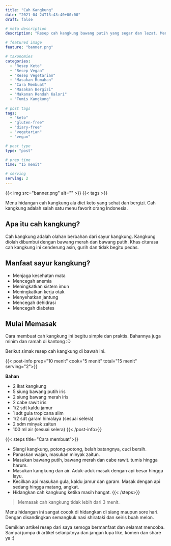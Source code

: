 ```yaml
---
title: "Cah Kangkung"
date: "2021-04-24T13:43:40+00:00"
draft: false

# meta description
description: "Resep cah kangkung bawang putih yang segar dan lezat. Menu makanan diet keto dan vegan ."

# featured image
feature: "banner.png"

# taxonomies
categories:
  - "Resep Keto"
  - "Resep Vegan"
  - "Resep Vegetarian"
  - "Masakan Rumahan"
  - "Cara Membuat"
  - "Masakan Bergizi"
  - "Makanan Rendah Kalori"
  - "Tumis Kangkung"
  
# post tags
tags:
  - "keto"
  - "gluten-free"
  - "diary-free"
  - "vegetarian"
  - "vegan"

# post type
type: "post"

# prep time
time: "15 menit"

# serving
serving: 2
---
```


{{< img src="banner.png" alt="" >}}
{{< tags >}}

Menu hidangan cah kangkung ala diet keto yang sehat dan bergizi. Cah kangkung adalah salah satu menu favorit orang Indonesia.

## Apa itu cah kangkung?

Cah kangkung adalah olahan berbahan dari sayur kangkung. Kangkung diolah dibumbui dengan bawang merah dan bawang putih. Khas citarasa cah kangkung ini cenderung asin, gurih dan tidak begitu pedas.

## Manfaat sayur kangkung?

- Menjaga kesehatan mata
- Mencegah anemia
- Meningkatkan sistem imun
- Meningkatkan kerja otak
- Menyehatkan jantung
- Mencegah dehidrasi
- Mencegah diabetes

## Mulai Memasak
Cara membuat cah kangkung ini begitu simple dan praktis. Bahannya juga minim dan ramah di kantong :D

Berikut simak resep cah kangkung di bawah ini.

{{< post-info prep="10 menit" cook="5 menit" total="15 menit" serving="2">}}

__Bahan__

- 2 ikat kangkung
- 5 siung bawang putih iris
- 2 siung bawang merah iris
- 2 cabe rawit iris 
- 1/2 sdt kaldu jamur
- 1 sdt gula tropicana slim
- 1/2 sdt garam himalaya (sesuai selera)
- 2 sdm minyak zaitun
- 100 ml air (sesuai selera)
{{< /post-info>}}

{{< steps title="Cara membuat">}}
- Siangi kangkung, potong-potong, belah batangnya, cuci bersih.
- Panaskan wajan, masukan minyak zaitun.
- Masukan bawang putih, bawang merah dan cabe rawit. tumis hingga harum.
- Masukan kangkung dan air. Aduk-aduk masak dengan api besar hingga layu.
- Kecilkan api masukan gula, kaldu jamur dan garam. Masak dengan api sedang hingga matang, angkat.
- Hidangkan cah kangkung ketika masih hangat.
{{< /steps>}}

> Memasak cah kangkung tidak lebih dari 3 menit.

Menu hidangan ini sangat cocok di hidangkan di siang maupun sore hari. Dengan disandingkan semangkuk nasi shirataki dan seiris buah melon.

Demikian artikel resep dari saya semoga bermanfaat dan selamat mencoba. Sampai jumpa di artikel selanjutnya dan jangan lupa like, komen dan share ya :)
